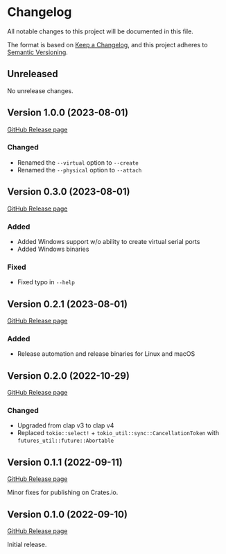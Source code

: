 # Changelog

All notable changes to this project will be documented in this file.

The format is based on [Keep a Changelog](https://keepachangelog.com/en/1.0.0/),
and this project adheres to [Semantic Versioning](https://semver.org/spec/v2.0.0.html).

## Unreleased

No unrelease changes.

## Version 1.0.0 (2023-08-01)

[GitHub Release page](https://github.com/rfdonnelly/vsp-router/releases/tag/v1.0.0)

### Changed

- Renamed the `--virtual` option to `--create`
- Renamed the `--physical` option to `--attach`

## Version 0.3.0 (2023-08-01)

[GitHub Release page](https://github.com/rfdonnelly/vsp-router/releases/tag/v0.3.0)

### Added

- Added Windows support w/o ability to create virtual serial ports
- Added Windows binaries

### Fixed

- Fixed typo in `--help`

## Version 0.2.1 (2023-08-01)

[GitHub Release page](https://github.com/rfdonnelly/vsp-router/releases/tag/v0.2.1)

### Added

- Release automation and release binaries for Linux and macOS

## Version 0.2.0 (2022-10-29)

[GitHub Release page](https://github.com/rfdonnelly/vsp-router/releases/tag/v0.2.0)

### Changed

- Upgraded from clap v3 to clap v4
- Replaced `tokio::select!` + `tokio_util::sync::CancellationToken` with `futures_util::future::Abortable`

## Version 0.1.1 (2022-09-11)

[GitHub Release page](https://github.com/rfdonnelly/vsp-router/releases/tag/v0.1.1)

Minor fixes for publishing on Crates.io.

## Version 0.1.0 (2022-09-10)

[GitHub Release page](https://github.com/rfdonnelly/vsp-router/releases/tag/v0.1.0)

Initial release.
